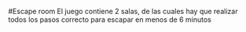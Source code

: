 #Escape room
El juego contiene 2 salas, de las cuales hay que realizar todos los pasos correcto para escapar en menos de 6 minutos
